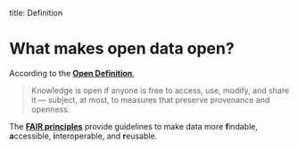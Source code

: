 title: Definition

# What makes open data open?

According to the [**Open Definition**](https://opendefinition.org/od/2.1/en/),
> Knowledge is open if anyone is free to access, use, modify, and share it — subject, at most, to measures that preserve provenance and openness.

The [**FAIR principles**](https://www.go-fair.org/fair-principles/) provide guidelines to make data more **f**indable, **a**ccessible, **i**nteroperable, and **r**eusable.
